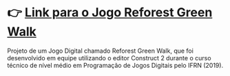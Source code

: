 # 👉 [Link para o Jogo Reforest Green Walk](https://thefiveplayers.github.io/ReforestGreenWalk/)
Projeto de um Jogo Digital chamado Reforest Green Walk, que foi desenvolvido em equipe utilizando o editor Construct 2 durante o curso técnico de nível médio em Programação de Jogos Digitais pelo IFRN (2019).
